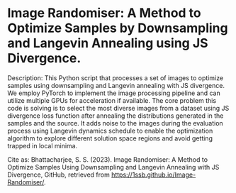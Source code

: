 # Image Randomiser: A Method to Optimize Samples by Downsampling and Langevin Annealing using JS Divergence.

Description: This Python script that processes a set of images to optimize samples using downsampling and Langevin annealing with JS divergence. We employ PyTorch to implement the image processing pipeline and can utilize multiple GPUs for acceleration if available. The core problem this code is solving is to select the most diverse images from a dataset using JS divergence loss function after annealing the distributions generated in the samples and the source. It adds noise to the images during the evaluation process using Langevin dynamics schedule to enable the optimization algorithm to explore different solution space regions and avoid getting trapped in local minima.


Cite as: Bhattacharjee, S. S. (2023). Image Randomiser: A Method to Optimize Samples Using Downsampling and Langevin Annealing with JS Divergence, GitHub, retrieved from https://1ssb.github.io/Image-Randomiser/.
